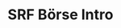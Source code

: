 ---
layout: entry
title: SRF Börse Intro
organisation: SRF
usagedate: 2021-
language: de
fulltitle: SRF Börse Intro (2021-)
watermark: SRF 1
---